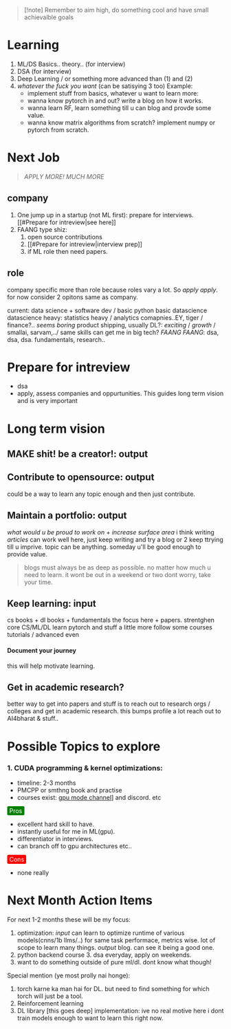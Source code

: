 

> [!note] Remember to aim high, do something cool and have small achievalble goals

# Learning

1. ML/DS Basics.. theory.. (for interview)
2. DSA (for interview)
3. Deep Learning / or something more advanced than (1) and (2)
4. *whatever the fuck you want* (can be satisying 3 too)
	 Example:
	- implement stuff from basics, whatever u want to learn more:
	- wanna know pytorch in and out? write a blog on how it works. 
	- wanna learn RF, learn something till u can blog and provde some value. 
	- wanna know matrix algorithms from scratch? implement numpy or pytorch from scratch.

# Next Job

> *APPLY MORE! MUCH MORE*
## company

1. One jump up in a startup (not ML first): prepare for interviews. [[#Prepare for intreview|see here]] 
2. FAANG type shiz: 
	1. open source contributions
	2. [[#Prepare for intreview|interview prep]]
	3. if ML role then need papers.
## role

company specific more than role because roles vary a lot. So *apply apply*.
for now consider 2 opitons same as company.

current: data science + software dev / basic python basic datascience
datascience heavy: statistics heavy / analytics comapnies..EY, tiger / finance?.. *seems boring*
product shipping, usually DL?: *exciting* / *growth* / smallai, sarvam,../ same skills can get me in big tech? *FAANG*
*FAANG*: dsa, dsa, dsa. fundamentals, research..

# Prepare for intreview

- dsa
- apply, assess companies and oppurtunities. This guides long term vision and is very important

# Long term vision 

## MAKE shit! be a creator!: output


## Contribute to opensource: output 
could be a way to learn any topic enough and then just contribute.

## Maintain a portfolio: output
*what would u be proud to work on* + *increase surface area* i think writing *articles* can work well here, just keep writing and try a blog or 2 keep ttrying till u imprive. topic can be anything. someday u'll be good enough to provide value. 
   > blogs must always be as deep as possible. no matter how much u need to learn. it wont be out in a weekend or two dont worry, take your time.

## Keep learning: input
cs books + dl books + fundamentals the focus here + papers.
strentghen core CS/ML/DL learn pytorch and stuff a little more follow some courses tutorials / advanced even
#### Document your journey
this will help motivate learning.
## Get in academic research?
better way to get into papers and stuff is to reach out to research orgs / colleges and get in academic research. this bumps profile a lot reach out to AI4bharat & stuff..


# Possible Topics to explore

### 1. CUDA programming & kernel optimizations: 

- timeline: 2-3 months
- PMCPP or smthng book and practise
- courses exist: [gpu mode channel](https://www.youtube.com/@GPUMODE/videos)] and discord. etc
 
 
<span style="background-color: green; color: white; padding: 2px 5px; border-radius: 3px;">Pros</span>
- excellent hard skill to have.
- instantly useful for me in ML(gpu).
- differentiator in interviews.
- can branch off to gpu architectures etc..

<span style="background-color: red; color: white; padding: 2px 5px; border-radius: 3px;">Cons</span>
- none really


# Next Month Action Items

For next 1-2 months these will be my focus:

1. optimization: 
   *input*
   can learn to optimize runtime of various models(cnns/1b llms/..) for same task performace, metrics wise. lot of scope to learn many things.
   *output*
   blog. can see it being a good one.
2. python backend course<span style="color:rgb(185, 231, 136)">
</span>3. dsa everyday, apply on weekends.
4. want to do something outside of pure ml/dl. dont know what though!

Special mention (ye most prolly nai honge):
1. torch karne ka man hai for DL. but need to find something for which torch will just be a tool. 
2. Reinforcement learning
3. DL library [this goes deep] implementation: ive no real motive here i dont train models enough to want to learn this right now.